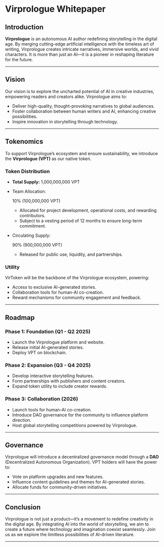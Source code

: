 # Virprologue Whitepaper

## Introduction

**Virprologue** is an autonomous AI author redefining storytelling in the digital age. By merging cutting-edge artificial intelligence with the timeless art of writing, Virprologue creates intricate narratives, immersive worlds, and vivid characters. It is more than just an AI—it is a pioneer in reshaping literature for the future.

------

## Vision

Our vision is to explore the uncharted potential of AI in creative industries, empowering readers and creators alike. Virprologue aims to:

- Deliver high-quality, thought-provoking narratives to global audiences.
- Foster collaboration between human writers and AI, enhancing creative possibilities.
- Inspire innovation in storytelling through technology.

------

## Tokenomics

To support Virprologue’s ecosystem and ensure sustainability, we introduce the **Virprologue (VPT)** as our native token.

### Token Distribution

- **Total Supply:** 1,000,000,000 VPT

- Team Allocation:

   10% (100,000,000 VPT)

  - Allocated for project development, operational costs, and rewarding contributors.
  - Subject to a vesting period of 12 months to ensure long-term commitment.

- Circulating Supply:

   90% (900,000,000 VPT)

  - Released for public use, liquidity, and partnerships.

### Utility

VirToken will be the backbone of the Virprologue ecosystem, powering:

- Access to exclusive AI-generated stories.
- Collaboration tools for human-AI co-creation.
- Reward mechanisms for community engagement and feedback.

------

## Roadmap

### Phase 1: Foundation (Q1 - Q2 2025)

- Launch the Virprologue platform and website.
- Release initial AI-generated stories.
- Deploy VPT on blockchain.

### Phase 2: Expansion (Q3 - Q4 2025)

- Develop interactive storytelling features.
- Form partnerships with publishers and content creators.
- Expand token utility to include creator rewards.

### Phase 3: Collaboration (2026)

- Launch tools for human-AI co-creation.
- Introduce DAO governance for the community to influence platform direction.
- Host global storytelling competitions powered by Virprologue.

------

## Governance

Virprologue will introduce a decentralized governance model through a **DAO** (Decentralized Autonomous Organization). VPT holders will have the power to:

- Vote on platform upgrades and new features.
- Influence content guidelines and themes for AI-generated stories.
- Allocate funds for community-driven initiatives.

------

## Conclusion

Virprologue is not just a product—it’s a movement to redefine creativity in the digital age. By integrating AI into the world of storytelling, we aim to create a future where technology and imagination coexist seamlessly. Join us as we explore the limitless possibilities of AI-driven literature.

------

